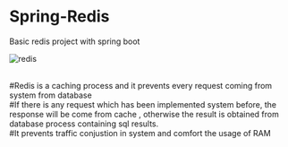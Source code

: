 # Spring-Redis
Basic redis project with spring boot

![redis](https://github.com/KadirAksoy/Spring-Redis/assets/90133005/74c9bc18-3efc-4a9e-ae30-9709b7af93d6)


<br>#Redis is a caching process and it prevents every request coming from system from database
<br>#If there is any request which has been implemented system before, the response will be come from cache , otherwise the result is obtained from database process containing sql results.
<br>#It prevents traffic conjustion in system and comfort the usage of RAM
